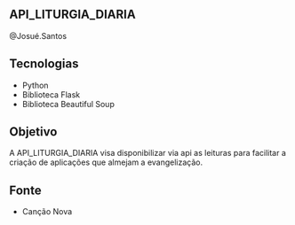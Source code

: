 ## API_LITURGIA_DIARIA

@Josué.Santos

## Tecnologias
- Python
- Biblioteca Flask
- Biblioteca Beautiful Soup

## Objetivo
A API_LITURGIA_DIARIA visa disponibilizar via api as leituras para facilitar a criação de aplicações que almejam a evangelização.

## Fonte
- Canção Nova


